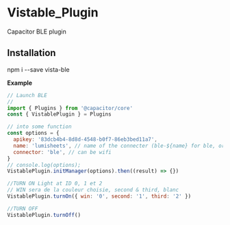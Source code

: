 # Vistable_Plugin

Capacitor BLE plugin

## Installation

npm i --save vista-ble

**Example**

```js
// Launch BLE
//
import { Plugins } from '@capacitor/core'
const { VistablePlugin } = Plugins

// into some function
const options = {
  apikey: '83dcb4b4-8d8d-4548-b0f7-86eb3bed11a7',
  name: 'lumisheets', // name of the connecter (ble-${name} for ble, or ${name}.local for wifi)
  connector: 'ble', // can be wifi
}
// console.log(options);
VistablePlugin.initManager(options).then((result) => {})

//TURN ON Light at ID 0, 1 et 2
// WIN sera de la couleur choisie, second & third, blanc
VistablePlugin.turnOn({ win: '0', second: '1', third: '2' })

//TURN OFF
VistablePlugin.turnOff()
```
